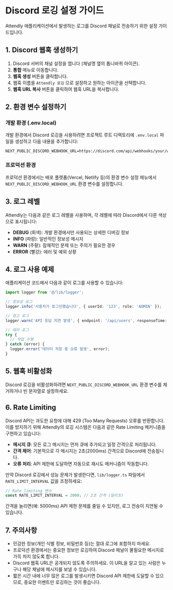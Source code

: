 # Discord 로깅 설정 가이드

Attendly 애플리케이션에서 발생하는 로그를 Discord 채널로 전송하기 위한 설정 가이드입니다.

## 1. Discord 웹훅 생성하기

1. Discord 서버의 채널 설정을 엽니다 (채널명 옆의 톱니바퀴 아이콘).
2. **통합** 메뉴로 이동합니다.
3. **웹훅 생성** 버튼을 클릭합니다.
4. 웹훅 이름을 `Attendly 로깅` 으로 설정하고 원하는 아이콘을 선택합니다.
5. **웹훅 URL 복사** 버튼을 클릭하여 웹훅 URL을 복사합니다.

## 2. 환경 변수 설정하기

### 개발 환경 (.env.local)

개발 환경에서 Discord 로깅을 사용하려면 프로젝트 루트 디렉토리에 `.env.local` 파일을 생성하고 다음 내용을 추가합니다:

```
NEXT_PUBLIC_DISCORD_WEBHOOK_URL=https://discord.com/api/webhooks/your/webhook/url
```

### 프로덕션 환경

프로덕션 환경에서는 배포 플랫폼(Vercel, Netlify 등)의 환경 변수 설정 메뉴에서 `NEXT_PUBLIC_DISCORD_WEBHOOK_URL` 환경 변수를 설정합니다.

## 3. 로그 레벨

Attendly는 다음과 같은 로그 레벨을 사용하며, 각 레벨에 따라 Discord에서 다른 색상으로 표시됩니다:

- **DEBUG** (회색): 개발 환경에서만 사용되는 상세한 디버깅 정보
- **INFO** (파랑): 일반적인 정보성 메시지
- **WARN** (주황): 잠재적인 문제 또는 주의가 필요한 경우
- **ERROR** (빨강): 에러 및 예외 상황

## 4. 로그 사용 예제

애플리케이션 코드에서 다음과 같이 로그를 사용할 수 있습니다:

```typescript
import logger from '@/lib/logger';

// 정보성 로그
logger.info('사용자가 로그인했습니다', { userId: '123', role: 'ADMIN' });

// 경고 로그
logger.warn('API 응답 지연 발생', { endpoint: '/api/users', responseTime: '3500ms' });

// 에러 로그
try {
  // 작업 수행
} catch (error) {
  logger.error('데이터 저장 중 오류 발생', error);
}
```

## 5. 웹훅 비활성화

Discord 로깅을 비활성화하려면 `NEXT_PUBLIC_DISCORD_WEBHOOK_URL` 환경 변수를 제거하거나 빈 문자열로 설정하세요.

## 6. Rate Limiting

Discord API는 과도한 요청에 대해 429 (Too Many Requests) 오류를 반환합니다. 이를 방지하기 위해 Attendly의 로깅 시스템은 다음과 같은 Rate Limiting 메커니즘을 구현하고 있습니다:

- **메시지 큐**: 모든 로그 메시지는 먼저 큐에 추가되고 일정 간격으로 처리됩니다.
- **간격 제어**: 기본적으로 각 메시지는 2초(2000ms) 간격으로 Discord에 전송됩니다.
- **오류 처리**: API 제한에 도달하면 자동으로 재시도 메커니즘이 작동합니다.

만약 Discord 로깅에서 성능 문제가 발생한다면, `lib/logger.ts` 파일에서 `RATE_LIMIT_INTERVAL` 값을 조정하세요:

```typescript
// Rate limiting 변수
const RATE_LIMIT_INTERVAL = 2000; // 2초 간격 (밀리초)
```

간격을 늘리면(예: 5000ms) API 제한 문제를 줄일 수 있지만, 로그 전송이 지연될 수 있습니다.

## 7. 주의사항

- 민감한 정보(개인 식별 정보, 비밀번호 등)는 절대 로그에 포함하지 마세요.
- 프로덕션 환경에서는 중요한 정보만 로깅하여 Discord 채널이 불필요한 메시지로 가득 차지 않도록 합니다.
- Discord 웹훅 URL은 공개되지 않도록 주의하세요. 이 URL을 알고 있는 사람은 누구나 해당 채널에 메시지를 보낼 수 있습니다. 
- 짧은 시간 내에 너무 많은 로그를 발생시키면 Discord API 제한에 도달할 수 있으므로, 중요한 이벤트만 로깅하는 것이 좋습니다. 
